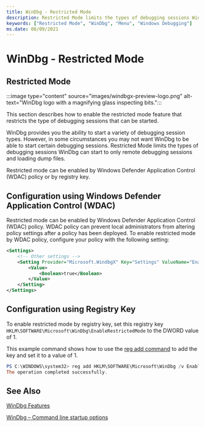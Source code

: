 ```yaml
---
title: WinDbg - Restricted Mode
description: Restricted Mode limits the types of debugging sessions WinDbg can start to remote debugging sessions and dump files only. 
keywords: ["Restricted Mode", "WinDbg", "Menu", "Windows Debugging"]
ms.date: 08/09/2021
---
```


# WinDbg - Restricted Mode

## Restricted Mode

:::image type="content" source="images/windbgx-preview-logo.png" alt-text="WinDbg logo with a magnifying glass inspecting bits.":::

This section describes how to enable the restricted mode feature that restricts the type of debugging sessions that can be started.  

WinDbg provides you the ability to start a variety of debugging session types. However, in some circumstances you may not want WinDbg to be able to start certain debugging sessions. Restricted Mode limits the types of debugging sessions WinDbg can start to only remote debugging sessions and loading dump files. 

Restricted mode can be enabled by Windows Defender Application Control (WDAC) policy or by registry key.

## Configuration using Windows Defender Application Control (WDAC)
 
Restricted mode can be enabled by Windows Defender Application Control (WDAC) policy. WDAC policy can prevent local administrators from altering policy settings after a policy has been deployed. To enable restricted mode by WDAC policy, configure your policy with the following setting:

```xml
<Settings>
    <!-- Other settings -->
    <Setting Provider="Microsoft.WindbgX" Key="Settings" ValueName="EnableRestrictedMode">
        <Value>
            <Boolean>true</Boolean>
        </Value>
    </Setting>
</Settings>
```

##  Configuration using Registry Key

To enable restricted mode by registry key, set this registry key `HKLM\SOFTWARE\Microsoft\WinDbg\EnableRestrictedMode` to the DWORD value of 1.

This example command shows how to use the [reg add command](/windows-server/administration/windows-commands/reg-add) to add the key and set it to a value of 1.

```powershell
PS C:\WINDOWS\system32> reg add HKLM\SOFTWARE\Microsoft\WinDbg /v EnableRestrictedMode /t REG_DWORD /d 1
The operation completed successfully.
```

## See Also

[WinDbg Features](../debugger/debugging-using-windbg-preview.md)

[WinDbg – Command line startup options](windbg-command-line-preview.md)
